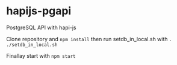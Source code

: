 # hapijs-pgapi
PostgreSQL API with hapi-js


Clone repository and `npm install` then run setdb_in_local.sh with `. ./setdb_in_local.sh`

Finallay start with `npm start`

